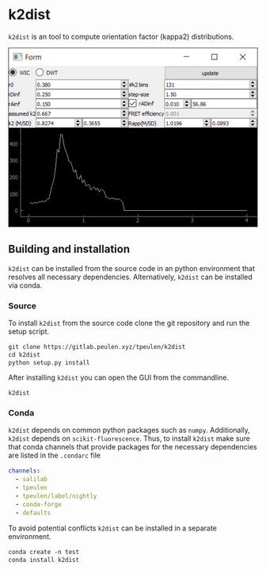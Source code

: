 # k2dist

``k2dist`` is an tool to compute orientation factor (kappa2) distributions.

![k2dist GUI][1]


## Building and installation
``k2dist`` can be installed from the source code in an python environment that
resolves all necessary dependencies. Alternatively, ``k2dist`` can be installed 
via conda.

### Source
To install ``k2dist`` from the source code clone the git repository and run the
setup script.
```commandline
git clone https://gitlab.peulen.xyz/tpeulen/k2dist
cd k2dist
python setup.py install
```
After installing ``k2dist`` you can open the GUI from the commandline.

```commandline
k2dist
```

### Conda
``k2dist`` depends on common python packages such as ``numpy``. Additionally, ``k2dist`` depends on 
``scikit-fluorescence``. Thus, to install ``k2dist`` make sure that conda channels that provide packages for the necessary
dependencies are listed in the ``.condarc`` file 

```yaml
channels:
  - salilab
  - tpeulen
  - tpeulen/label/nightly
  - conda-forge
  - defaults
```

To avoid potential conflicts ``k2dist`` can be installed in a separate environment. 

```commandline
conda create -n test
conda install k2dist
```


[1]: doc/gui.png "k2dist GUI"
